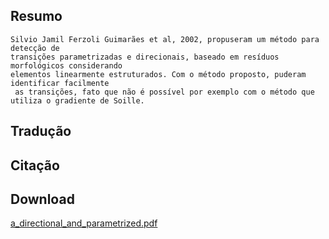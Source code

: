 ## Resumo ##

```
Silvio Jamil Ferzoli Guimarães et al, 2002, propuseram um método para detecção de 
transições parametrizadas e direcionais, baseado em resíduos morfológicos considerando 
elementos linearmente estruturados. Com o método proposto, puderam identificar facilmente
 as transições, fato que não é possível por exemplo com o método que utiliza o gradiente de Soille.
```

## Tradução ##
## Citação ##
## Download ##
[a\_directional\_and\_parametrized.pdf](http://m-fit.googlecode.com/files/a_directional_and_parametrized.pdf)